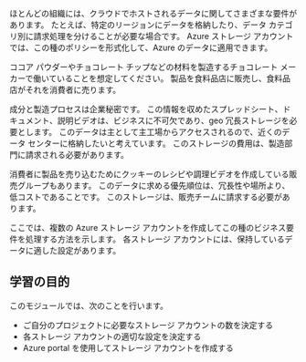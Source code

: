 ほとんどの組織には、クラウドでホストされるデータに関してさまざまな要件があります。 たとえば、特定のリージョンにデータを格納したり、データ カテゴリ別に請求処理を分けることが必要な場合です。 Azure ストレージ アカウントでは、この種のポリシーを形式化して、Azure のデータに適用できます。

ココア パウダーやチョコレート チップなどの材料を製造するチョコレート メーカーで働いていることを想定してください。 製品を食料品店に販売し、食料品店がそれを消費者に売ります。

成分と製造プロセスは企業秘密です。 この情報を収めたスプレッドシート、ドキュメント、説明ビデオは、ビジネスに不可欠であり、geo 冗長ストレージを必要とします。 このデータは主として主工場からアクセスされるので、近くのデータ センターに格納したいと考えています。 このストレージの費用は、製造部門に請求される必要があります。

消費者に製品を売り込むためにクッキーのレシピや調理ビデオを作成している販売グループもあります。 このデータに求める優先順位は、冗長性や場所より、低コストであることです。 このストレージは、販売チームに請求する必要があります。

ここでは、複数の Azure ストレージ アカウントを作成してこの種のビジネス要件を処理する方法を示します。 各ストレージ アカウントには、保持しているデータに適した設定があります。

## <a name="learning-objectives"></a>学習の目的

このモジュールでは、次のことを行います。

 - ご自分のプロジェクトに必要なストレージ アカウントの数を決定する
 - 各ストレージ アカウントの適切な設定を決定する
 - Azure portal を使用してストレージ アカウントを作成する